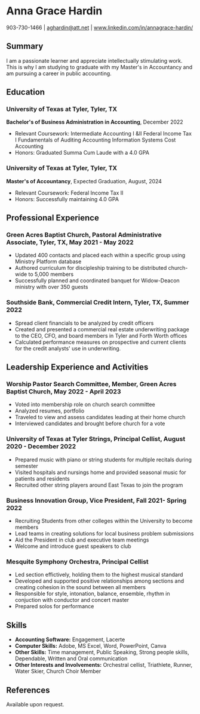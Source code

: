 # Anna Grace Hardin
903-730-1466 | aghardin@att.net | www.linkedin.com/in/annagrace-hardin/

## Summary
I am a passionate learner and appreciate intellectually stimulating work. This is why I am studying to graduate with my Master's in Accountancy and am pursuing a career in public accounting. 

## Education
### University of Texas at Tyler, Tyler, TX
**Bachelor's of Business Administration in Accounting**, December 2022
- Relevant Coursework: Intermediate Accounting I &II
                        Federal Income Tax I
                        Fundamentals of Auditing
                        Accounting Information Systems
                        Cost Accounting
- Honors: Graduated Summa Cum Laude with a 4.0 GPA

### University of Texas at Tyler, Tyler, TX
**Master's of Accountancy**, Expected Graduation, August, 2024
- Relevant Coursework: Federal Income Tax II
- Honors: Successfully maintaining 4.0 GPA

## Professional Experience
### Green Acres Baptist Church, Pastoral Administrative Associate, Tyler, TX, May 2021 - May 2022
- Updated 400 contacts and placed each within a specific group using Ministry Platform database
- Authored curriculum for discipleship training to be distributed church-wide to 5,000 members
- Successfully planned and coordinated banquet for Widow-Deacon ministry with over 350 guests

### Southside Bank, Commercial Credit Intern, Tyler, TX, Summer 2022
- Spread client financials to be analyzed by credit officers
- Created and presented a commercial real estate underwriting package to the CEO, CFO, and board members in Tyler and Forth Worth offices
- Calculated performance measures on prospective and current clients for the credit analysts' use in underwriting.

## Leadership Experience and Activities

### Worship Pastor Search Committee, Member, Green Acres Baptist Church, May 2022 - April 2023
- Voted into membership role on church search committee
- Analyzed resumes, portfolio
- Traveled to view and assess candidates leading at their home church
- Interviewed candidates and brought before church for a vote
  
### University of Texas at Tyler Strings, Principal Cellist, August 2020 - December 2022
- Prepared music with piano or string students for multiple recitals during semester
- Visited hospitals and nursings home and provided seasonal music for patients and residents
- Recruited other string players around East Texas to join the program
  
### Business Innovation Group, Vice President, Fall 2021- Spring 2022
- Recruiting Students from other colleges within the University to become members
- Lead teams in creating solutions for local business problem submissions
- Aid the President in club and executive team meetings
- Welcome and introduce guest speakers to club
  
### Mesquite Symphony Orchestra, Principal Cellist
- Led section effictively, holding them to the highest musical standard
- Developed and supported positive relationships among sections and creating cohesion in the sound between all members
- Responsible for style, intonation, balance, ensemble, rhythm in conjuction with conductor and concert master
- Prepared solos for performance

## Skills
- **Accounting Software:** Engagement, Lacerte
- **Computer Skills:** Adobe, MS Excel, Word, PowerPoint, Canva
- **Other Skills:** Time management, Public Speaking, Strong people skills, Dependable, Written and Oral communication
- **Other Interests and Involvements:** Orchestral cellist, Triathlete, Runner, Water Skier, Church Choir Member

## References
Available upon request.
